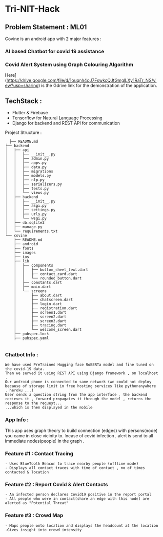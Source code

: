 # Tri-NIT-Hack

## Problem Statement : ML01

Covine is an android app with 2 major features :
  ### AI based Chatbot for covid 19 assistance 
  ### Covid Alert System using Graph Colouring Algorithm
  
Here](https://drive.google.com/file/d/1ouqnh4oJ7FswkcQJtGmglLXy1RaTr_NS/view?usp=sharing) is the Gdrive link for the demonstration of the application.

## TechStack : 
- Flutter & Firebase 
- Tensorflow for Natural Language Processing 
- Django for backend and REST API for communication

Project Structure :

```
  ├── README.md
├── backend
│   ├── api
│   │   ├── __init__.py
│   │   ├── admin.py
│   │   ├── apps.py
│   │   ├── data.py
│   │   ├── migrations
│   │   ├── models.py
│   │   ├── nlp.py
│   │   ├── serializers.py
│   │   ├── tests.py
│   │   └── views.py
│   ├── backend
│   │   ├── __init__.py
│   │   ├── asgi.py
│   │   ├── settings.py
│   │   ├── urls.py
│   │   └── wsgi.py
│   ├── db.sqlite3
│   ├── manage.py
│   └── requirements.txt
└── covine
    ├── README.md
    ├── android
    ├── fonts
    ├── images
    ├── ios
    ├── lib
    │   ├── components
    │   │   ├── bottom_sheet_text.dart
    │   │   ├── contact_card.dart
    │   │   └── rounded_button.dart
    │   ├── constants.dart
    │   ├── main.dart
    │   └── screens
    │       ├── about.dart
    │       ├── chatscreen.dart
    │       ├── login.dart
    │       ├── registration.dart
    │       ├── screen1.dart
    │       ├── screen2.dart
    │       ├── screen3.dart
    │       ├── tracing.dart
    │       └── welcome_screen.dart
    ├── pubspec.lock
    ├── pubspec.yaml
        
```

### Chatbot Info :
    We have used PreTrained Hugging face RoBERTa model and fine tuned on the covid-19 data. 
    Then we served it using REST API using Django framework , on localhost .
    Our android phone is connected to same network (we could not deploy because of storage limit in free hosting services like pythonanywhere , heroku ...)
    User sends a question string from the app interface , the backend recieves it , forward propagates it through the model , returns the response to the request...
    ...which is then displayed in the mobile

### App Info :
This app uses graph theory to build connection (edges) with persons(node) you came in close vicinity to. Incase of covid infection , alert is send to all immediate nodes(people) in the graph .

  ### Feature #1 : Contact Tracing 
    - Uses BlueTooth Beacon to trace nearby people (offline mode)
    - Displays all contact traces with time of contact , no of times contacted & location 
    
  ### Feature #2 : Report Covid & Alert Contacts 
    - An infected person declares Covid19 positive in the report portal
    - All people who were in contact(share an edge with this node) are alerted as "Potential Threat"
    
  ### Feature #3 : Crowd Map 
    - Maps people onto location and displays the headcount at the location
    -Gives insight into crowd intensity

